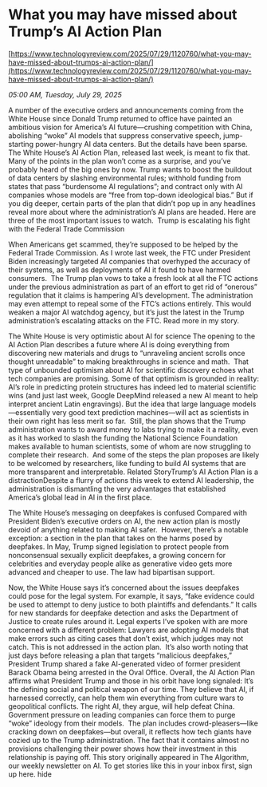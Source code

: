 # What you may have missed about Trump’s AI Action Plan

[https://www.technologyreview.com/2025/07/29/1120760/what-you-may-have-missed-about-trumps-ai-action-plan/](https://www.technologyreview.com/2025/07/29/1120760/what-you-may-have-missed-about-trumps-ai-action-plan/)

*05:00 AM, Tuesday, July 29, 2025*

A number of the executive orders and announcements coming from the White House since Donald Trump returned to office have painted an ambitious vision for America’s AI future—crushing competition with China, abolishing “woke” AI models that suppress conservative speech, jump-starting power-hungry AI data centers. But the details have been sparse.  The White House’s AI Action Plan, released last week, is meant to fix that. Many of the points in the plan won’t come as a surprise, and you’ve probably heard of the big ones by now. Trump wants to boost the buildout of data centers by slashing environmental rules; withhold funding from states that pass “burdensome AI regulations”; and contract only with AI companies whose models are “free from top-down ideological bias.”  But if you dig deeper, certain parts of the plan that didn’t pop up in any headlines reveal more about where the administration’s AI plans are headed. Here are three of the most important issues to watch.  Trump is escalating his fight with the Federal Trade Commission

When Americans get scammed, they’re supposed to be helped by the Federal Trade Commission. As I wrote last week, the FTC under President Biden increasingly targeted AI companies that overhyped the accuracy of their systems, as well as deployments of AI it found to have harmed consumers.  The Trump plan vows to take a fresh look at all the FTC actions under the previous administration as part of an effort to get rid of “onerous” regulation that it claims is hampering AI’s development. The administration may even attempt to repeal some of the FTC’s actions entirely. This would weaken a major AI watchdog agency, but it’s just the latest in the Trump administration’s escalating attacks on the FTC. Read more in my story.

The White House is very optimistic about AI for science The opening to the AI Action Plan describes a future where AI is doing everything from discovering new materials and drugs to “unraveling ancient scrolls once thought unreadable” to making breakthroughs in science and math.  That type of unbounded optimism about AI for scientific discovery echoes what tech companies are promising. Some of that optimism is grounded in reality: AI’s role in predicting protein structures has indeed led to material scientific wins (and just last week, Google DeepMind released a new AI meant to help interpret ancient Latin engravings). But the idea that large language models—essentially very good text prediction machines—will act as scientists in their own right has less merit so far.  Still, the plan shows that the Trump administration wants to award money to labs trying to make it a reality, even as it has worked to slash the funding the National Science Foundation makes available to human scientists, some of whom are now struggling to complete their research.   And some of the steps the plan proposes are likely to be welcomed by researchers, like funding to build AI systems that are more transparent and interpretable. Related StoryTrump’s AI Action Plan is a distractionDespite a flurry of actions this week to extend AI leadership, the administration is dismantling the very advantages that established America’s global lead in AI in the first place.

The White House’s messaging on deepfakes is confused Compared with President Biden’s executive orders on AI, the new action plan is mostly devoid of anything related to making AI safer.  However, there’s a notable exception: a section in the plan that takes on the harms posed by deepfakes. In May, Trump signed legislation to protect people from nonconsensual sexually explicit deepfakes, a growing concern for celebrities and everyday people alike as generative video gets more advanced and cheaper to use. The law had bipartisan support.

Now, the White House says it’s concerned about the issues deepfakes could pose for the legal system. For example, it says, “fake evidence could be used to attempt to deny justice to both plaintiffs and defendants.” It calls for new standards for deepfake detection and asks the Department of Justice to create rules around it. Legal experts I’ve spoken with are more concerned with a different problem: Lawyers are adopting AI models that make errors such as citing cases that don’t exist, which judges may not catch. This is not addressed in the action plan.  It’s also worth noting that just days before releasing a plan that targets “malicious deepfakes,” President Trump shared a fake AI-generated video of former president Barack Obama being arrested in the Oval Office. Overall, the AI Action Plan affirms what President Trump and those in his orbit have long signaled: It’s the defining social and political weapon of our time. They believe that AI, if harnessed correctly, can help them win everything from culture wars to geopolitical conflicts. The right AI, they argue, will help defeat China. Government pressure on leading companies can force them to purge “woke” ideology from their models.  The plan includes crowd-pleasers—like cracking down on deepfakes—but overall, it reflects how tech giants have cozied up to the Trump administration. The fact that it contains almost no provisions challenging their power shows how their investment in this relationship is paying off. This story originally appeared in The Algorithm, our weekly newsletter on AI. To get stories like this in your inbox first, sign up here. hide

